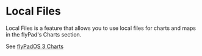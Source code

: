 # Local Files

Local Files is a feature that allows you to use local files for charts and maps in the flyPad's Charts section. 

See [flyPadOS 3 Charts](../../../aircraft/a32nx/feature-guides/flypados3/charts.md#local-files)